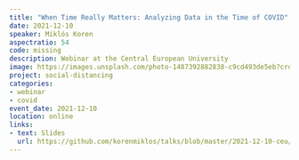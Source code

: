 ```yaml
---
title: "When Time Really Matters: Analyzing Data in the Time of COVID"
date: 2021-12-10
speaker: Miklós Koren
aspectratio: 54
code: missing
description: Webinar at the Central European University
image: https://images.unsplash.com/photo-1487392882838-c9cd493de5eb?crop=entropy&cs=tinysrgb&fit=max&fm=jpg&ixid=M3w2ODAxOTV8MHwxfHJhbmRvbXx8fHx8fHx8fDE3MzI2NDM2MTZ8&ixlib=rb-4.0.3&q=80&w=1080
project: social-distancing
categories:
- webinar
- covid
event_date: 2021-12-10
location: online
links:
- text: Slides
  url: https://github.com/korenmiklos/talks/blob/master/2021-12-10-ceu/README.pdf
---
```

